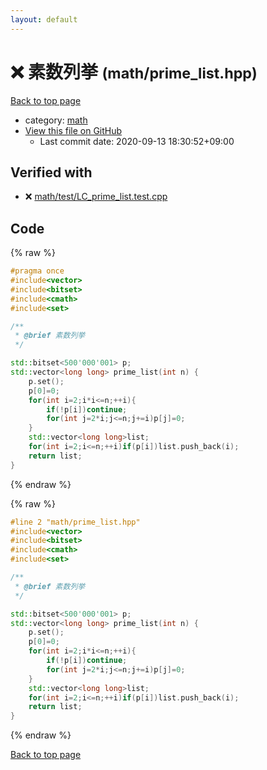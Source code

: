```yaml
---
layout: default
---
```


<!-- mathjax config similar to math.stackexchange -->
<script type="text/javascript" async
  src="https://cdnjs.cloudflare.com/ajax/libs/mathjax/2.7.5/MathJax.js?config=TeX-MML-AM_CHTML">
</script>
<script type="text/x-mathjax-config">
  MathJax.Hub.Config({
    TeX: { equationNumbers: { autoNumber: "AMS" }},
    tex2jax: {
      inlineMath: [ ['$','$'] ],
      processEscapes: true
    },
    "HTML-CSS": { matchFontHeight: false },
    displayAlign: "left",
    displayIndent: "2em"
  });
</script>

<script type="text/javascript" src="https://cdnjs.cloudflare.com/ajax/libs/jquery/3.4.1/jquery.min.js"></script>
<script src="https://cdn.jsdelivr.net/npm/jquery-balloon-js@1.1.2/jquery.balloon.min.js" integrity="sha256-ZEYs9VrgAeNuPvs15E39OsyOJaIkXEEt10fzxJ20+2I=" crossorigin="anonymous"></script>
<script type="text/javascript" src="../../assets/js/copy-button.js"></script>
<link rel="stylesheet" href="../../assets/css/copy-button.css" />


# :x: 素数列挙 <small>(math/prime_list.hpp)</small>

<a href="../../index.html">Back to top page</a>

* category: <a href="../../index.html#7e676e9e663beb40fd133f5ee24487c2">math</a>
* <a href="{{ site.github.repository_url }}/blob/master/math/prime_list.hpp">View this file on GitHub</a>
    - Last commit date: 2020-09-13 18:30:52+09:00




## Verified with

* :x: <a href="../../verify/math/test/LC_prime_list.test.cpp.html">math/test/LC_prime_list.test.cpp</a>


## Code

<a id="unbundled"></a>
{% raw %}
```cpp
#pragma once
#include<vector>
#include<bitset>
#include<cmath>
#include<set>

/**
 * @brief 素数列挙
 */

std::bitset<500'000'001> p;
std::vector<long long> prime_list(int n) {
    p.set();
    p[0]=0;
    for(int i=2;i*i<=n;++i){
        if(!p[i])continue;
        for(int j=2*i;j<=n;j+=i)p[j]=0;
    }
    std::vector<long long>list;
    for(int i=2;i<=n;++i)if(p[i])list.push_back(i);
    return list;
}


```
{% endraw %}

<a id="bundled"></a>
{% raw %}
```cpp
#line 2 "math/prime_list.hpp"
#include<vector>
#include<bitset>
#include<cmath>
#include<set>

/**
 * @brief 素数列挙
 */

std::bitset<500'000'001> p;
std::vector<long long> prime_list(int n) {
    p.set();
    p[0]=0;
    for(int i=2;i*i<=n;++i){
        if(!p[i])continue;
        for(int j=2*i;j<=n;j+=i)p[j]=0;
    }
    std::vector<long long>list;
    for(int i=2;i<=n;++i)if(p[i])list.push_back(i);
    return list;
}


```
{% endraw %}

<a href="../../index.html">Back to top page</a>

